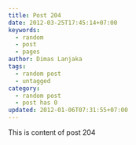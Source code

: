 ```yaml
---
title: Post 204
date: 2012-03-25T17:45:14+07:00
keywords:
  - random
  - post
  - pages
author: Dimas Lanjaka
tags:
  - random post
  - untagged
category:
  - random post
  - post has 0
updated: 2012-01-06T07:31:55+07:00
---
```

This is content of post 204